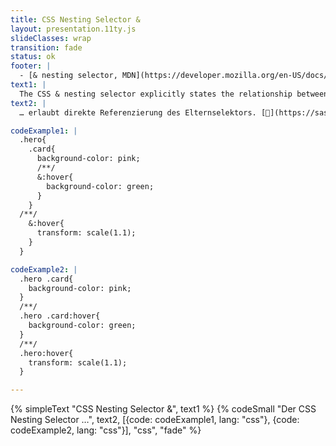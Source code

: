 ```yaml
---
title: CSS Nesting Selector &
layout: presentation.11ty.js
slideClasses: wrap
transition: fade
status: ok
footer: |
  - [& nesting selector, MDN](https://developer.mozilla.org/en-US/docs/Web/CSS/Nesting_selector)
text1: |
  The CSS & nesting selector explicitly states the relationship between parent and child rules when using CSS nesting.
text2: |
  … erlaubt direkte Referenzierung des Elternselektors. [🛝](https://sass-lang.com/playground/#eJxtjrEKwzAMRHd/habQBurgoYvzNY6tJsGuFeSkFEr+vbHdJdBBcJLuHaeUnJDpIwCkNeyyABiM9SPTFt3NUiDWsMzR9+XXtTAwGg9tV/ZGT/RCruA/dGTEWNld5DknnPiVTUwP4qeGZE3Ai5Lq2hcqNzwuvELzK0ns8MhPFGYHjA7uy7t6d/EFPHs9MA==)

codeExample1: |
  .hero{
    .card{
      background-color: pink;
      /**/
      &:hover{
        background-color: green;
      }
    }
  /**/
    &:hover{
      transform: scale(1.1);
    }
  }

codeExample2: |
  .hero .card{
    background-color: pink;
  }
  /**/
  .hero .card:hover{
    background-color: green;
  }
  /**/
  .hero:hover{
    transform: scale(1.1);
  }

---
```


{% simpleText "CSS Nesting Selector &", text1 %}
{% codeSmall "Der CSS Nesting Selector …", text2, [{code: codeExample1, lang: "css"}, {code: codeExample2, lang: "css"}], "css", "fade" %}